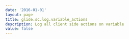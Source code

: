 ```yaml
---
date: '2016-01-01'
layout: page
title: glide.sc.log.variable_actions
description: Log all client side actions on variable
value: false
---
```

